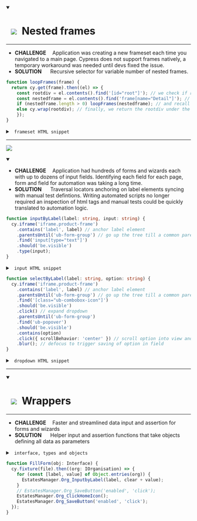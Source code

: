 
<details open> <summary><h1>&nbsp; <img src="https://img.icons8.com/wired/42/04C38E/activity-feed.png"> &nbsp;Nested frames</h1></summary>
  
  ---

  * <b>CHALLENGE&nbsp;&nbsp;&nbsp;&nbsp;</b> Application was creating a new frameset each time you navigated to a main page. Cypress does not support frames natively, a temporary workaround was needed until devs fixed the issue.
  * <b>SOLUTION&nbsp;&nbsp;&nbsp;&nbsp;&nbsp;&nbsp;</b> Recursive selector for variable number of nested frames.

  ```typescript
  function loopFrames(frame) {
    return cy.get(frame).then((el) => {
      const rootdiv = el.contents().find('[id="root"]'); // we check if root div
      const nestedframe = el.contents().find('frame[name="Detail"]'); // and another frame are present
      if (nestedframe.length > 0) loopFrames(nestedframe); // and recall function if we find another frame
      else cy.wrap(rootdiv); // finally, we return the rootdiv under the last frame
      });
  }
  ```

  <details> <summary><code>&nbsp;frameset HTML snippet&nbsp;</code></summary>

  ```html
  #document
    <html>
      <head>...</head>
      <frameset rows="0,*" cols="*">
        <frame name="bottom" src="./Common/blank.htm">
        <frame name="Detail" src="./BN/sigin?loginErr=">
          #document
            <html>
              <head>...</head>
              <frameset rows="0,*" cols="*">
                <frame name="bottom" src="./Common/blank.htm">
                <frame name="Detail" src="./BN/1E/?myRn=">
                  #document
                    <html>
                      <head>...</head>
                      <frameset rows="0,*" cols="*">
                        <frame name="bottom" src="./Common/blank.htm">
                        <frame name="Detail" src="./BN/2E/?myRn=">
                          #document
                            <html>
                              <head>...</head>
                              <frameset rows="0,*" cols="*">
                                <frame name="bottom" src="./Common/blank.htm">
                                <frame name="Detail" src="./BN/1E/?myRn=">
                                  #document
                                    <!DOCTYPE html>
                                    <html>
                                      <head>...</head>
                                      <body>
                                        <div id="root">
  ```
  </details>

</details>
             
---

![](https://flat.badgen.net/badge/icon/TRAVERSAL,LOCATORS?list=%20&icon=https://www.svgrepo.com/show/46599/stairs.svg&label&scale=3&color=444c56&labelColor=04C38E)

<details open> 
<summary> </summary>

  * <b>CHALLENGE&nbsp;&nbsp;&nbsp;&nbsp;</b> Application had hundreds of forms and wizards each with up to dozens of input fields. Identifying each field for each page, form and field for automation was taking a long time.
  * <b>SOLUTION&nbsp;&nbsp;&nbsp;&nbsp;&nbsp;&nbsp;</b> Traversal locators anchoring on label elements syncing with manual test defintions. Writing automated scripts no longer required an inspection of html tags and manual tests could be quickly translated to automation logic.
    
  ```typescript
  function inputByLabel(label: string, input: string) {
    cy.iframe('iframe.product-frame')
      .contains('label', label) // anchor label element
      .parentsUntil('ub-form-group') // go up the tree till a common parent with the input field
      .find('input[type="text"]')
      .should('be.visible')
      .type(input);
  }
  ```

  <details > <summary><code>&nbsp;input HTML snippet&nbsp;</code></summary>

  ```html
  <ub-form-group>
    #shadow-root (open)
      <div class="css-exg1y7">
        <div class="css-13et6b">...</div> <!-- icon -->
        <div class="css-1ax517"> <!-- label -->
          <ub-text type="label">
            #shadow-root (open)
              <label> "Sample Label" </label>
          </ub-text>
        </div>
        <div class="css=16v52f"> <!-- input -->
          <div class="css-4cf88t">
            <div class="css-16v3hw">
              <ub-edit-field editor="textbox" value="Sample Value">
                #shadow-root (open)
                  <div class="ub-edit-field__container">
                    <input type="text">
                  </div>
  ```
  </details>

  ```typescript
  function selectByLabel(label: string, option: string) {
    cy.iframe('iframe.product-frame')
      .contains('label', label) // anchor label element
      .parentsUntil('ub-form-group') // go up the tree till a common parent with the dropdown
      .find('[class="ub-combobox-icon"]')
      .should('be.visible')
      .click() // expand dropdown
      .parentsUntil('ub-form-group')
      .find('ub-popover')
      .should('be.visible')
      .contains(option)
      .click({ scrollBehavior: 'center' }) // scroll option into view and click it
      .blur(); // defocus to trigger saving of option in field
  }
  ```

  <details > <summary><code>&nbsp;dropdown HTML snippet&nbsp;</code></summary>

  ```html
  <ub-form-group>
    #shadow-root (open)
      <div class="css-exg1y7">
        <div class="css-13et6b">...</div> <!-- icon -->
        <div class="css-1ax517">...</div> <!-- label -->
          <ub-text type="label">
            #shadow-root (open)
              <label> "Sample Label" </label>
          </ub-text>
        </div>
        <div class="css=16v52q"> <!-- dropdown -->
          <div class="css=4cf88t">
            <div class="css=16v52q">
              <ub-edit-field>
                #shadow-root (open)
                  <div>
                    <div class="ub-edit-field__container">
                      <ub-combobox>
                        #shadow-root (open)
                          <div class="ub-combobox__container">
                          <ub-popover>
                            #shadow-root(open)
                            <div class="ub-combobox_list">
                            <ub-list>
                              #shadow-root(open)
                                <div class="ub-combobox__list">
                                  <ul>
                                    <li>
  ```
  </details>

</details>

---

<details open> <summary> <h1> &nbsp; <img src="https://img.icons8.com/external-smashingstocks-glyph-smashing-stocks/62/04C38E/external-drugs-emergency-and-help-center-smashingstocks-glyph-smashing-stocks.png"> &nbsp;Wrappers
 </h1></summary> 
  
  ---

  * <b>CHALLENGE&nbsp;&nbsp;&nbsp;&nbsp;</b> Faster and streamlined data input and assertion for forms and wizards
  * <b>SOLUTION&nbsp;&nbsp;&nbsp;&nbsp;&nbsp;&nbsp;</b> Helper input and assertion functions that take objects defining all data as parameters

  <details> <summary><code>&nbsp;interface, types and objects&nbsp;</code></summary>

  ```typescript
  type fieldType = 'input' | 'dropdown' | 'date' | 'button';
  type fieldAction  = 'click' | 'type' | 'select';

  interface IField {
    Type: fieldType,
    Locator: string,
    Action: fieldAction,
    Context?: string,
  }

  type FieldObj = {[key: string]: IField};

  var Form : FieldObj = {
    'First Name': { Type: 'input', Action: 'type', Context: 'user has typed' },
    'Last Name': { Type: 'input', Action: 'type', Context: 'user has typed' },
    'Next': { Type: 'button', Action: 'click' },
    'Location': { Type: 'dropdown', Action: 'select', Context: 'user has selected' },
  }
  ```
  </details>

  ```typescript
  function FillForm(obj: Interface) {
    cy.fixture(file).then((org: IOrganisation) => {
      for (const [label, value] of Object.entries(org)) {
        EstatesManager.Org_InputbyLabel(label, clear + value);
      }
      // EstatesManager.Org_SaveButton('enabled', 'click');
      EstatesManager.Org_ClickHomeIcon();
      EstatesManager.Org_SaveButton('enabled', 'click');
    });
  }
  ```


</details>
             
